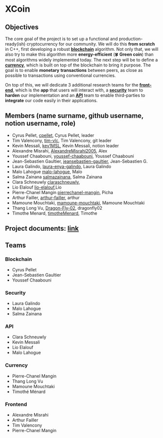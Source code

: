 # XCoin

## Objectives

The core goal of the project is to set up a functional and production-ready(ish) cryptocurrency for our community. We will do this **from scratch** in C++, first developing  a robust **[blockchain](https://www.notion.so/Blockchain-80873a40d433432aa92678ead283691a)** algorithm. Not only that, we will also try to make this algorithm more **energy-efficient** (🍀 **Green coin**) than most algorithms widely implemented today. The next step will be to define a **[currency](https://www.notion.so/Currency-58d8e7b21ad04570b03dfd83d21de559)**, which is built on top of the blockchain to bring it purpose. The goal is to enable **monetary** **transactions** between peers, as close as possible to transactions using conventional currencies.

On top of this, we will dedicate 3 additional research teams for the **[front-end](https://www.notion.so/Front-end-2d92b9dc962b4269a3613306fb13fb99)**, which is the **app** that users will interact with, a **[security](https://www.notion.so/Security-5295c1f432e143409e7e6be7da20242b)** team to **harden** our implementation and an **[API](https://www.notion.so/API-fdbd7e831412431d85073d5bf83885b3)** team to enable third-parties to **integrate** our code easily in their applications.

## Members (name surname, github username, notion username, role)

- Cyrus Pellet, [cpellet](https://github.com/cpellet), Cyrus Pellet, leader
- Tim Valencony, [tim-vlc](https://github.com/tim-vlc), Tim Valencony, git leader
- Kevin Messali, [kev1MSL](https://github.com/kev1MSL), Kevin Messali, notion leader
- Alexandre Misrahi, [AlexandreMisrahi2005](https://github.com/AlexandreMisrahi2005), Alex
- Youssef Chaabouni, [youssef-chaabouni](https://github.com/youssef-chaabouni), Youssef Chaabouni
- Jean-Sebastien Gaultier, [jeansebastien-gaultier](https://github.com/jeansebastien-gaultier), Jean-Sebastien G.
- Laura Galindo, [laura-enya-galindo](https://github.com/laura-enya-galindo), Laura Galindo
- Malo Lahogue [malo-lahogue](https://github.com/malo-lahogue), Malo
- Salma Zainana [salmazainana](https://github.com/salmazainana), Salma Zainana
- Clara Schneuwly [claraschneuwly](https://github.com/claraschneuwly),
- Lio Elalouf [lio-elalouf](https://github.com/lio-elalouf),Lio
- Pierre-Chanel Mangin [pierrechanel-mangin](https://github.com/pierrechanel-mangin), Picha
- Arthur Failler, [arthur-failler](https://github.com/arthur-failler), arthur
- Mamoune Mouchtaki, [mamoune-mouchtaki](https://github.com/mamoune-mouchtaki), Mamoune Mouchtaki
- Thang Long Vu, [Dragon-Fly-02](https://github.com/Dragon-Fly-02), dragonfly02
- Timothe Menard, [timotheMenard](https://github.com/timotheMenard), Timothe

## Project documents: [link](https://bx23.notion.site/XCoin-5f91e6c48a49445e8da08c63f12fa3b6)

## Teams

### Blockchain

- Cyrus Pellet
- Jean-Sebastien Gaultier
- Youssef Chaabouni

### Security

- Laura Galindo
- Malo Lahogue
- Salma Zainana

### API
- Clara Schneuwly
- Kevin Messali
- Lio Elalouf
- Malo Lahogue

### Currency
- Pierre-Chanel Mangin
- Thang Long Vu
- Mamoune Mouchtaki
- Timothé Ménard

### Frontend
- Alexandre Misrahi
- Arthur Failler
- Tim Valencony
- Pierre-Chanel Mangin


